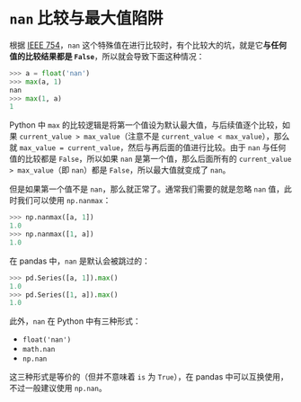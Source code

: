 # `nan` 比较与最大值陷阱

根据 [IEEE 754](https://zh.wikipedia.org/wiki/IEEE_754#%E6%B5%AE%E7%82%B9%E6%95%B0%E7%9A%84%E8%BF%90%E7%AE%97%E4%B8%8E%E5%87%BD%E6%95%B0)，`nan` 这个特殊值在进行比较时，有个比较大的坑，就是它**与任何值的比较结果都是 `False`**，所以就会导致下面这种情况：

```python
>>> a = float('nan')
>>> max(a, 1)
nan
>>> max(1, a)
1
```

Python 中 `max` 的比较逻辑是将第一个值设为默认最大值，与后续值逐个比较，如果 `current_value > max_value`（注意不是 `current_value < max_value`），那么就 `max_value = current_value`，然后与再后面的值进行比较。由于 `nan` 与任何值的比较都是 `False`，所以如果 `nan` 是第一个值，那么后面所有的 `current_value > max_value`（即 `nan`）都是 `False`，所以最大值就变成了 `nan`。

但是如果第一个值不是 `nan`，那么就正常了。通常我们需要的就是忽略 `nan` 值，此时我们可以使用 `np.nanmax`：

```python
>>> np.nanmax([a, 1])
1.0
>>> np.nanmax([1, a])
1.0
```

在 pandas 中，`nan` 是默认会被跳过的：

```python
>>> pd.Series([a, 1]).max()
1.0
>>> pd.Series([1, a]).max()
1.0
```

此外，`nan` 在 Python 中有三种形式：

- `float('nan')`
- `math.nan`
- `np.nan`

这三种形式是等价的（但并不意味着 `is` 为 `True`），在 pandas 中可以互换使用，不过一般建议使用 `np.nan`。
